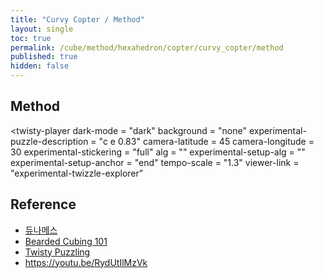 ```yaml
---
title: "Curvy Copter / Method"
layout: single
toc: true
permalink: /cube/method/hexahedron/copter/curvy_copter/method
published: true
hidden: false
---
```


<head>
  <base target="_blank">
  <link
    rel   = "stylesheet"
    type  = "text/css"
    href  = "/assets/css/twisty/Hexahedron/Curvy_Copter.css"
  >
  <script
    src   = "https://cdn.cubing.net/js/cubing/twisty"
    type  = "module"
    defer
  ></script>
</head>



## Method

<twisty-player
  dark-mode                       = "dark"
  background                      = "none"
  experimental-puzzle-description = "c e 0.83"
  camera-latitude                 = 45
  camera-longitude                = 30
  experimental-stickering         = "full"
  alg                             = ""
  experimental-setup-alg          = ""
  experimental-setup-anchor       = "end"
  tempo-scale                     = "1.3"
  viewer-link                     = "experimental-twizzle-explorer"
></twisty-player>



## Reference

- [듀나메스](https://youtu.be/D9plniIP65U)
- [Bearded Cubing 101](https://youtu.be/GX-9bq_ZpmA)
- [Twisty Puzzling](https://youtu.be/2n8diuYvAEE)
- <https://youtu.be/RydUtIlMzVk>
